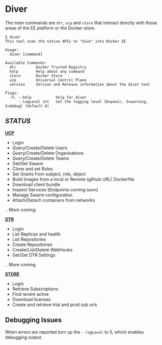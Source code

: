 # Diver

The main commands are `dtr`, `ucp` and `store` that interact directly with those areas of the EE platform or the Docker store.

```
$ diver
This tool uses the native APIs to "dive" into Docker EE

Usage:
  diver [command]

Available Commands:
  dtr         Docker Trusted Registry
  help        Help about any command
  store       Docker Store
  ucp         Universal Control Plane 
  version     Version and Release information about the diver tool

Flags:
  -h, --help           help for diver
      --logLevel int   Set the logging level [0=panic, 3=warning, 5=debug] (default 4)

```

## *STATUS*

**[UCP](./ucp)**

- Login
- Query/Create/Delete Users
- Query/Create/Delete Organisations
- Query/Create/Delete Teams
- Get/Set Swarm
- Clone and set Roles
- Set Grants from subject, role, object
- Build Images from a local or Remote (github URL) Dockerfile
- Download client bundle
- Inspect Services (Endpoints coming soon)
- Manage Swarm configuration
- Attach/Detach containers from networks

.. More coming

**[DTR](./dtr)**

- Login
- List Replicas and health
- List Repositories
- Create Repositories
- Create/List/Delete WebHooks
- Get/Set DTR Settings

.. More coming

**[STORE](./store)**

- Login
- Retrieve Subscriptions
- Find recent active
- Download licenses
- Create and retrieve trial and prod sub urls

## Debugging Issues

When errors are reported turn up the `--logLevel` to 5, which enables debugging output.
